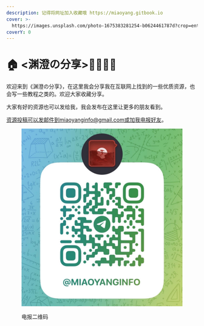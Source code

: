 ```yaml
---
description: 记得将网址加入收藏哦 https://miaoyang.gitbook.io
cover: >-
  https://images.unsplash.com/photo-1675383281254-b0624461787d?crop=entropy&cs=tinysrgb&fm=jpg&ixid=MnwxOTcwMjR8MHwxfHJhbmRvbXx8fHx8fHx8fDE2Nzc4MzMyNTY&ixlib=rb-4.0.3&q=80
coverY: 0
---
```


# 🏠 <渊澄の分享>🤷‍♂️🤷‍♀️

欢迎来到《渊澄の分享》，在这里我会分享我在互联网上找到的一些优质资源，也会写一些教程之类的。欢迎大家收藏分享。

大家有好的资源也可以发给我，我会发布在这里让更多的朋友看到。

资源投稿可以发邮件到miaoyanginfo@gmail.com或加我电报好友。

<figure><img src=".gitbook/assets/telg.jpg" alt=""><figcaption><p>电报二维码</p></figcaption></figure>

